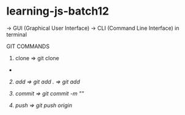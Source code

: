# learning-js-batch12

-> GUI (Graphical User Interface)
-> CLI (Command Line Interface) in terminal

GIT COMMANDS

1. clone
   => git clone <git project url>

- <I write codes>

2. add
   => git add .
   => git add <file-name>

3. commit
   => git commit -m "<msg>"

4. push
   => git push origin <branch>
